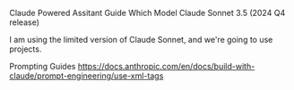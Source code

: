 Claude Powered Assitant Guide
Which Model
Claude Sonnet 3.5 (2024 Q4 release)

I am using the limited version of Claude Sonnet, and we're going to use projects.

Prompting Guides
https://docs.anthropic.com/en/docs/build-with-claude/prompt-engineering/use-xml-tags
